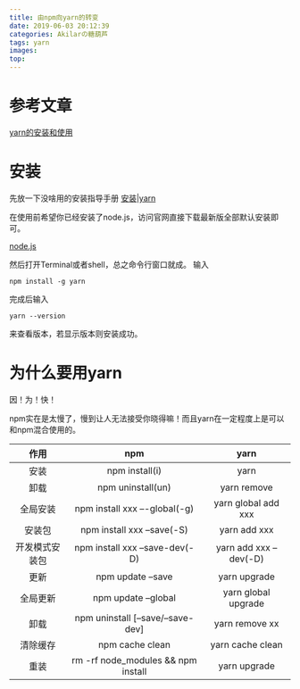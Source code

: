 ```yaml
---
title: 由npm向yarn的转变
date: 2019-06-03 20:12:39
categories: Akilarの糖葫芦
tags: yarn
images:
top:
---
```


# 参考文章

[yarn的安装和使用](https://blog.csdn.net/yw00yw/article/details/81354533)

# 安装

先放一下没啥用的安装指导手册
[安装|yarn](https://yarnpkg.com/zh-Hans/docs/install#windows-stable)

在使用前希望你已经安装了node.js，访问官网直接下载最新版全部默认安装即可。

[node.js](https://nodejs.org/en/)

然后打开Terminal或者shell，总之命令行窗口就成。
输入
```
npm install -g yarn
```
完成后输入
```
yarn --version
```
来查看版本，若显示版本则安装成功。

# 为什么要用yarn

因！为！快！

npm实在是太慢了，慢到让人无法接受你晓得嘛！而且yarn在一定程度上是可以和npm混合使用的。

|    作用 | npm      |   yarn   |
| :--: | :--: | :--: |
|  安装	|  npm install(i)|  	yarn|  
|  卸载	|  npm uninstall(un)|  	yarn remove|  
|  全局安装	|  npm install xxx –-global(-g)	|  yarn global add xxx|  
|  安装包|  	npm install xxx –save(-S)|  	yarn add xxx|  
|  开发模式安装包	|  npm install xxx –save-dev(-D)	|  yarn add xxx –dev(-D)|  
|  更新|  	npm update –save|  	yarn upgrade|  
|  全局更新	|  npm update –global|  	yarn global upgrade|  
|  卸载	|  npm uninstall [–save/–save-dev]	|  yarn remove xx|  
|  清除缓存	|  npm cache clean	|  yarn cache clean|  
|  重装	|  rm -rf node_modules && npm install|  	yarn upgrade|  


